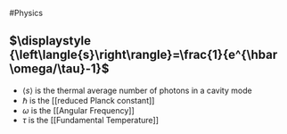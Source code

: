 #Physics 
## $\displaystyle {\left\langle{s}\right\rangle}=\frac{1}{e^{\hbar \omega/\tau}-1}$
 * $\displaystyle {\left\langle{s}\right\rangle}$ is the thermal average number of photons in a cavity mode
 * $\displaystyle \hbar$ is the [[reduced Planck constant]]
 * $\displaystyle \omega$ is the [[Angular Frequency]]
 * $\displaystyle \tau$ is the [[Fundamental Temperature]]